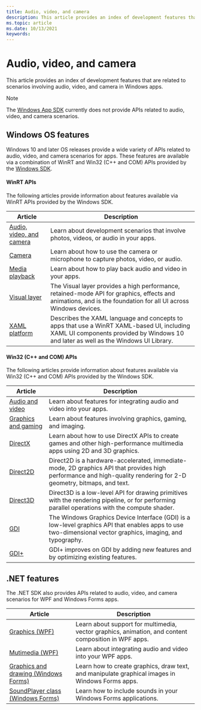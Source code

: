 ```yaml
---
title: Audio, video, and camera
description: This article provides an index of development features that are related to scenarios involving audio, video, and camera in Windows apps.
ms.topic: article
ms.date: 10/13/2021
keywords: 
---
```


# Audio, video, and camera

This article provides an index of development features that are related to scenarios involving audio, video, and camera in Windows apps.

> [!NOTE]
> The [Windows App SDK](../windows-app-sdk/index.md) currently does not provide APIs related to audio, video, and camera scenarios.

## Windows OS features

Windows 10 and later OS releases provide a wide variety of APIs related to audio, video, and camera scenarios for apps. These features are available via a combination of WinRT and Win32 (C++ and COM) APIs provided by the [Windows SDK](https://developer.microsoft.com/windows/downloads/windows-sdk).

#### WinRT APIs

The following articles provide information about features available via WinRT APIs provided by the Windows SDK.

| Article | Description |
|---------|-------------|
| [Audio, video, and camera](/windows/uwp/audio-video-camera/) | Learn about development scenarios that involve photos, videos, or audio in your apps. |
| [Camera](/windows/uwp/audio-video-camera/camera) | Learn about how to use the camera or microphone to capture photos, video, or audio. |
| [Media playback](/windows/uwp/audio-video-camera/media-playback/) | Learn about how to play back audio and video in your apps. |
| [Visual layer](/windows/uwp/composition/visual-layer) | The Visual layer provides a high performance, retained-mode API for graphics, effects and animations, and is the foundation for all UI across Windows devices. |
| [XAML platform](/windows/uwp/xaml-platform/) |  Describes the XAML language and concepts to apps that use a WinRT XAML-based UI, including XAML UI components provided by Windows 10 and later as well as the Windows UI Library. |

#### Win32 (C++ and COM) APIs

The following articles provide information about features available via Win32 (C++ and COM) APIs provided by the Windows SDK.

| Article | Description |
|---------|-------------|
| [Audio and video](/windows/desktop/audio-and-video) | Learn about features for integrating audio and video into your apps. |
| [Graphics and gaming](/windows/desktop/graphics-and-multimedia) | Learn about features involving graphics, gaming, and imaging. |
| [DirectX](/windows/desktop/getting-started-with-directx-graphics) | Learn about how to use DirectX APIs to create games and other high-performance multimedia apps using 2D and 3D graphics. |
| [Direct2D](/windows/desktop/direct2d/direct2d-portal) | Direct2D is a hardware-accelerated, immediate-mode, 2D graphics API that provides high performance and high-quality rendering for 2-D geometry, bitmaps, and text. |
| [Direct3D](/windows/desktop/direct3d) |  Direct3D is a low-level API for drawing primitives with the rendering pipeline, or for performing parallel operations with the compute shader.  |
| [GDI](/windows/desktop/gdi/windows-gdi) | The Windows Graphics Device Interface (GDI) is a low-level graphics API that enables apps to use two-dimensional vector graphics, imaging, and typography. |
| [GDI+](/windows/desktop/gdiplus/-gdiplus-gdi-start) |  GDI+ improves on GDI by adding new features and by optimizing existing features. |

## .NET features

The .NET SDK also provides APIs related to audio, video, and camera scenarios for WPF and Windows Forms apps.

| Article | Description |
|---------|-------------|
| [Graphics (WPF)](/dotnet/framework/wpf/graphics-multimedia/graphics) | Learn about support for multimedia, vector graphics, animation, and content composition in WPF apps. |
| [Mutimedia (WPF)](/dotnet/framework/wpf/graphics-multimedia/multimedia-overview) | Learn about integrating audio and video into your WPF apps. |
| [Graphics and drawing (Windows Forms)](/dotnet/framework/winforms/advanced/graphics-and-drawing-in-windows-forms) | Learn how to create graphics, draw text, and manipulate graphical images in Windows Forms apps. |
| [SoundPlayer class (Windows Forms)](/dotnet/framework/winforms/controls/soundplayer-class-overview) | Learn how to include sounds in your Windows Forms applications. |
